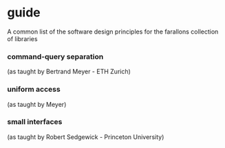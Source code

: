 # guide
A common list of the software design principles for the farallons collection of libraries

### command-query separation 

(as taught by Bertrand Meyer - ETH Zurich)

### uniform access 

(as taught by Meyer)


### small interfaces 

(as taught by Robert Sedgewick - Princeton University)

